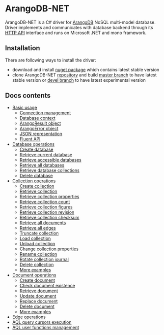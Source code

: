 # ArangoDB-NET

ArangoDB-NET is a C# driver for [ArangoDB](https://www.arangodb.com/) NoSQL multi-model database. Driver implements and communicates with database backend through its [HTTP API](https://docs.arangodb.com/HttpApi/README.html) interface and runs on Microsoft .NET and mono framework.

## Installation

There are following ways to install the driver:

- download and install [nuget package]() which contains latest stable version
- clone ArangoDB-NET [repository](https://github.com/yojimbo87/ArangoDB-NET) and build [master branch](https://github.com/yojimbo87/ArangoDB-NET/tree/master) to have latest stable version or [devel branch](https://github.com/yojimbo87/ArangoDB-NET/tree/devel) to have latest experimental version

## Docs contents

- [Basic usage](docs/BasicUsage.md)
  - [Connection management](docs/BasicUsage.md#connection-management)
  - [Database context](docs/BasicUsage.md#database-context)
  - [ArangoResult object](docs/BasicUsage.md#arangoresult-object)
  - [ArangoError object](docs/BasicUsage.md#arangoerror-object)
  - [JSON representation](docs/BasicUsage.md#json-representation)
  - [Fluent API](docs/BasicUsage.md#fluent-api)
- [Database operations](docs/DatabaseOperations.md)
  - [Create database](docs/DatabaseOperations.md#create-database)
  - [Retrieve current database](docs/DatabaseOperations.md#retrieve-current-database)
  - [Retrieve accessible databases](docs/DatabaseOperations.md#retrieve-accessible-databases)
  - [Retrieve all databases](docs/DatabaseOperations.md#retrieve-all-databases)
  - [Retrieve database collections](docs/DatabaseOperations.md#retrieve-database-collections)
  - [Delete database](docs/DatabaseOperations.md#delete-database)
- [Collection operations](docs/CollectionOperations.md)
  - [Create collection](docs/CollectionOperations.md#create-collection)
  - [Retrieve collection](docs/CollectionOperations.md#retrieve-collection)
  - [Retrieve collection properties](docs/CollectionOperations.md#retrieve-collection-properties)
  - [Retrieve collection count](docs/CollectionOperations.md#retrieve-collection-count)
  - [Retrieve collection figures](docs/CollectionOperations.md#retrieve-collection-figures)
  - [Retrieve collection revision](docs/CollectionOperations.md#retrieve-collection-revision)
  - [Retrieve collection checksum](docs/CollectionOperations.md#retrieve-collection-checksum)
  - [Retrieve all documents](docs/CollectionOperations.md#retrieve-all-documents)
  - [Retrieve all edges](docs/CollectionOperations.md#retrieve-all-edges)
  - [Truncate collection](docs/CollectionOperations.md#truncate-collection)
  - [Load collection](docs/CollectionOperations.md#load-collection)
  - [Unload collection](docs/CollectionOperations.md#unload-collection)
  - [Change collection properties](docs/CollectionOperations.md#change-collection-properties)
  - [Rename collection](docs/CollectionOperations.md#rename-collection)
  - [Rotate collection journal](docs/CollectionOperations.md#rotate-collection-journal)
  - [Delete collection](docs/CollectionOperations.md#delete-collection)
  - [More examples](docs/CollectionOperations.md#more-examples)
- [Document operations](docs/DocumentOperations.md)
  - [Create document](docs/DocumentOperations.md#create-document)
  - [Check document existence](docs/DocumentOperations.md#check-document-existence)
  - [Retrieve document](docs/DocumentOperations.md#retrieve-document)
  - [Update document](docs/DocumentOperations.md#update-document)
  - [Replace document](docs/DocumentOperations.md#replace-document)
  - [Delete document](docs/DocumentOperations.md#delete-document)
  - [More examples](docs/DocumentOperations.md#more-examples)
- [Edge operations]()
- [AQL query cursors execution]()
- [AQL user functions management]()
